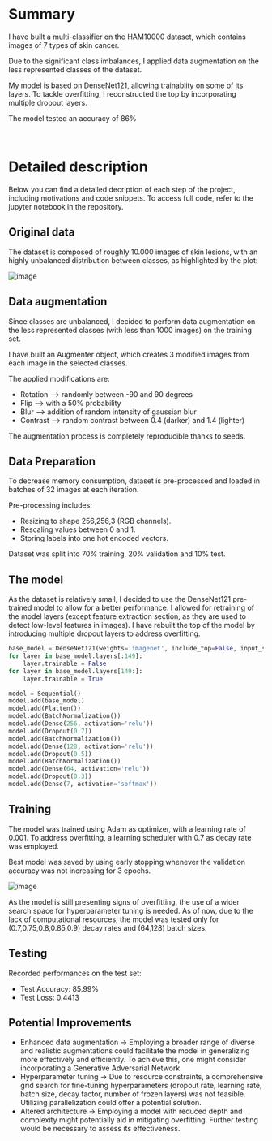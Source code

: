 # Summary
I have built a multi-classifier on the HAM10000 dataset, which contains images of 7 types of skin cancer.  

Due to the significant class imbalances, I applied data augmentation on the less represented classes of the dataset.  

My model is based on DenseNet121, allowing trainablity on some of its layers. To tackle overfitting, I reconstructed the top by incorporating multiple dropout layers.  

The model tested an accuracy of 86% 


<br>

# Detailed description
Below you can find a detailed decription of each step of the project, including motivations and code snippets.
To access full code, refer to the jupyter notebook in the repository.

## Original data
The dataset is composed of roughly 10.000 images of skin lesions, with an highly unbalanced distribution between classes, as highlighted by the plot:  


![image](https://github.com/pmastrogiovanni/skin_cancer_type_classifier/assets/98032774/41140d57-9766-477a-bdc1-874b2a6d1b4f)




## Data augmentation
Since classes are unbalanced, I decided to perform data augmentation on the less represented classes (with less than 1000 images) on the training set.  

I have built an Augmenter object, which creates 3 modified images from each image in the selected classes.  

The applied modifications are:
- Rotation --> randomly between -90 and 90 degrees
- Flip --> with a 50% probability
- Blur --> addition of random intensity of gaussian blur
- Contrast --> random contrast between 0.4 (darker) and 1.4 (lighter)

The augmentation process is completely reproducible thanks to seeds.


## Data Preparation
To decrease memory consumption, dataset is pre-processed and loaded in batches of 32 images at each iteration.  

Pre-processing includes:
- Resizing to shape 256,256,3 (RGB channels).
- Rescaling values between 0 and 1.
- Storing labels into one hot encoded vectors.

Dataset was split into 70% training, 20% validation and 10% test.  


## The model
As the dataset is relatively small, I decided to use the DenseNet121 pre-trained model to allow for a better performance. I allowed for retraining of the model layers (except feature extraction section, as they are used to detect low-level features in images). I have rebuilt the top of the model by introducing multiple dropout layers to address overfitting.

```python
base_model = DenseNet121(weights='imagenet', include_top=False, input_shape=(256, 256, 3))
for layer in base_model.layers[:149]:
    layer.trainable = False
for layer in base_model.layers[149:]:
    layer.trainable = True

model = Sequential()
model.add(base_model)
model.add(Flatten())
model.add(BatchNormalization())
model.add(Dense(256, activation='relu'))
model.add(Dropout(0.7))
model.add(BatchNormalization())
model.add(Dense(128, activation='relu'))
model.add(Dropout(0.5))
model.add(BatchNormalization())
model.add(Dense(64, activation='relu'))
model.add(Dropout(0.3))
model.add(Dense(7, activation='softmax'))
```

## Training

The model was trained using Adam as optimizer, with a learning rate of 0.001. To address overfitting, a learning scheduler with 0.7 as decay rate was employed.

Best model was saved by using early stopping whenever the validation accuracy was not increasing for 3 epochs.

![image](https://github.com/pmastrogiovanni/skin_cancer_type_classifier/assets/98032774/769bf1f2-955d-4d2c-b88f-15c1a2f5efbf)


As the model is still presenting signs of overfitting, the use of a wider search space for hyperparameter tuning is needed. As of now, due to the lack of computational resources, the model was tested only for (0.7,0.75,0.8,0.85,0.9) decay rates and (64,128) batch sizes.


## Testing
Recorded performances on the test set:
- Test Accuracy: 85.99%
- Test Loss: 0.4413


## Potential Improvements

- Enhanced data augmentation -> Employing a broader range of diverse and realistic augmentations could facilitate the model in generalizing more effectively and efficiently. To achieve this, one might consider incorporating a Generative Adversarial Network.
- Hyperparameter tuning -> Due to resource constraints, a comprehensive grid search for fine-tuning hyperparameters (dropout rate, learning rate, batch size, decay factor, number of frozen layers) was not feasible. Utilizing parallelization could offer a potential solution.
- Altered architecture -> Employing a model with reduced depth and complexity might potentially aid in mitigating overfitting. Further testing would be necessary to assess its effectiveness.

